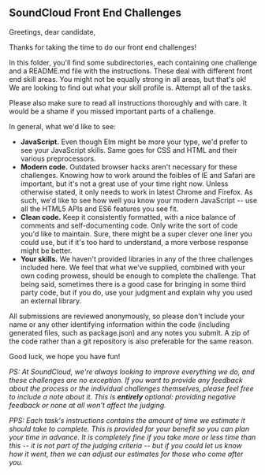 ## SoundCloud Front End Challenges

Greetings, dear candidate,

Thanks for taking the time to do our front end challenges!

In this folder, you'll find some subdirectories, each containing one challenge and a README.md file with the instructions. These deal with different front end skill areas. You might not be equally strong in all areas, but that's ok! We are looking to find out what your skill profile is. Attempt all of the tasks.

Please also make sure to read all instructions thoroughly and with care. It would be a shame if you missed important parts of a challenge.

In general, what we'd like to see:

- **JavaScript.** Even though Elm might be more your type, we'd prefer to see your JavaScript skills. Same goes for CSS and HTML and their various preprocessors.
- **Modern code.** Outdated browser hacks aren't necessary for these challenges. Knowing how to work around the foibles of IE and Safari are important, but it's not a great use of your time right now. Unless otherwise stated, it only needs to work in latest Chrome and Firefox. As such, we'd like to see how well you know your modern JavaScript -- use all the HTML5 APIs and ES6 features you see fit.
- **Clean code.** Keep it consistently formatted, with a nice balance of comments and self-documenting code. Only write the sort of code you'd like to maintain. Sure, there might be a super clever one liner you could use, but if it's too hard to understand, a more verbose response might be better.
- **Your skills.** We haven't provided libraries in any of the three challenges included here. We feel that what we've supplied, combined with your own coding prowess, should be enough to complete the challenge. That being said, sometimes there is a good case for bringing in some third party code, but if you do, use your judgment and explain why you used an external library.

All submissions are reviewed anonymously, so please don't include your name or any other identifying information within the code (including generated files, such as package.json) and any notes you submit. A zip of the code rather than a git repository is also preferable for the same reason.

Good luck, we hope you have fun!

_PS: At SoundCloud, we're always looking to improve everything we do, and these challenges are no exception. If you want to provide any feedback about the process or the individual challenges themselves, please feel free to include a note about it. This is **entirely** optional: providing negative feedback or none at all won't affect the judging._

_PPS: Each task's instructions contains the amount of time we estimate it should take to complete. This is provided for your benefit so you can plan your time in advance. It is completely fine if you take more or less time than this -- it is not part of the judging criteria -- but if you could let us know how it went, then we can adjust our estimates for those who come after you._
